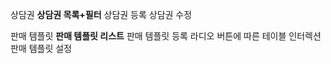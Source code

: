상담권
	**상담권 목록+필터**
		상담권 등록
		상담권 수정
	

판매 템플릿
	**판매 템플릿 리스트**
		판매 템플릿 등록
			라디오 버튼에 따른 테이블 인터렉션
		판매 템플릿 설정
	
		
	
	